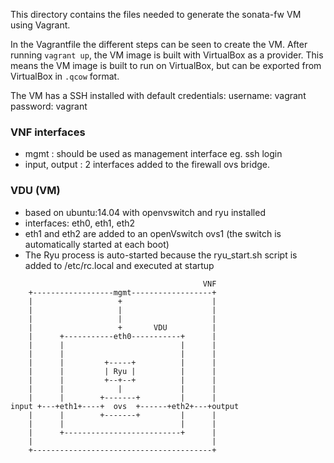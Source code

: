 This directory contains the files needed to generate the sonata-fw VM using Vagrant.

In the Vagrantfile the different steps can be seen to create the VM.
After running `vagrant up`, the VM image is built with VirtualBox as a provider.
This means the VM image is built to run on VirtualBox, but can be exported from VirtualBox in `.qcow` format.

The VM has a SSH installed with default credentials:
username: vagrant
password: vagrant


### VNF interfaces
* mgmt : should be used as management interface eg. ssh login
* input, output : 2 interfaces added to the firewall ovs bridge.

### VDU (VM) 
* based on ubuntu:14.04 with openvswitch and ryu installed
* interfaces: eth0, eth1, eth2
* eth1 and eth2 are added to an openVswitch ovs1 (the switch is automatically started at each boot)
* The Ryu process is auto-started because the ryu_start.sh script is added to /etc/rc.local and executed at startup

```
                                           VNF
    +------------------mgmt------------------+
    |                   +                    |
    |                   |                    |
    |                   |                    |
    |                   +       VDU          |
    |      +-----------eth0-----------+      |
    |      |                          |      |
    |      |                          |      |
    |      |         +-----+          |      |
    |      |         | Ryu |          |      |
    |      |         +--+--+          |      |
    |      |            |             |      |
    |      |        +-------+         |      |
input +---+eth1+----+  ovs  +------+eth2+---+output
    |      |        +-------+         |      |
    |      |                          |      |
    |      +--------------------------+      |
    |                                        |
    +----------------------------------------+

```